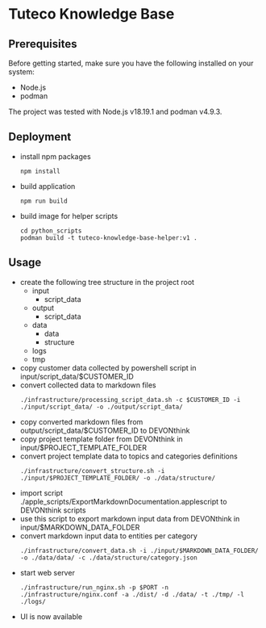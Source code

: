 # Tuteco Knowledge Base

## Prerequisites

Before getting started, make sure you have the following installed on your system:
  - Node.js
  - podman

The project was tested with Node.js v18.19.1 and podman v4.9.3.

## Deployment

- install npm packages
    ```shell
    npm install
    ```
 
- build application
    ```shell
    npm run build
    ```

- build image for helper scripts
    ```shell
    cd python_scripts
    podman build -t tuteco-knowledge-base-helper:v1 .
    ```

## Usage

- create the following tree structure in the project root
  - input
    - script_data
  - output
    - script_data
  - data
    - data 
    - structure 
  - logs
  - tmp
- copy customer data collected by powershell script in input/script_data/$CUSTOMER_ID
- convert collected data to markdown files
    ```shell
    ./infrastructure/processing_script_data.sh -c $CUSTOMER_ID -i ./input/script_data/ -o ./output/script_data/
    ```
- copy converted markdown files from output/script_data/$CUSTOMER_ID to DEVONthink
- copy project template folder from DEVONthink in input/$PROJECT_TEMPLATE_FOLDER
- convert project template data to topics and categories definitions
    ```shell
    ./infrastructure/convert_structure.sh -i ./input/$PROJECT_TEMPLATE_FOLDER/ -o ./data/structure/
    ```
- import script ./apple_scripts/ExportMarkdownDocumentation.applescript to DEVONthink scripts
- use this script to export markdown input data from DEVONthink in input/$MARKDOWN_DATA_FOLDER
- convert markdown input data to entities per category
    ```shell
    ./infrastructure/convert_data.sh -i ./input/$MARKDOWN_DATA_FOLDER/ -o ./data/data/ -c ./data/structure/category.json
    ```
- start web server
    ```shell
    ./infrastructure/run_nginx.sh -p $PORT -n ./infrastructure/nginx.conf -a ./dist/ -d ./data/ -t ./tmp/ -l ./logs/
    ```
- UI is now available
